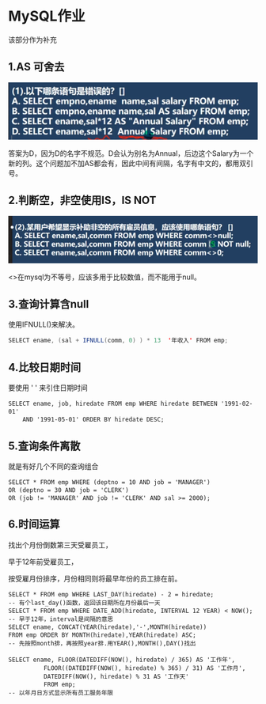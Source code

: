 # MySQL作业

该部分作为补充

## 1.AS 可舍去

![image-20240512213528808](./笔记用图/image-20240512213528808.png)

答案为D，因为D的名字不规范。D会认为别名为Annual，后边这个Salary为一个新的列。这个问题加不加AS都会有，因此中间有间隔，名字有中文的，都用双引号。

## 2.判断空，非空使用IS，IS NOT

![image-20240512214111321](./笔记用图/image-20240512214111321.png)

<>在mysql为不等号，应该多用于比较数值，而不能用于null。

## 3.查询计算含null

使用IFNULL()来解决。

```java
SELECT ename, (sal + IFNULL(comm, 0) ) * 13  '年收入' FROM emp;
```

## 4.比较日期时间

要使用 ' ' 来引住日期时间

```mysql
SELECT ename, job, hiredate FROM emp WHERE hiredate BETWEEN '1991-02-01' 
	AND '1991-05-01' ORDER BY hiredate DESC;
```

## 5.查询条件离散

就是有好几个不同的查询组合

```mysql
SELECT * FROM emp WHERE (deptno = 10 AND job = 'MANAGER') 
OR (deptno = 30 AND job = 'CLERK')
OR (job != 'MANAGER' AND job != 'CLERK' AND sal >= 2000);
```

## 6.时间运算

找出个月份倒数第三天受雇员工，

早于12年前受雇员工，

按受雇月份排序，月份相同则将最早年份的员工排在前。

```mysql
SELECT * FROM emp WHERE LAST_DAY(hiredate) - 2 = hiredate;
-- 有个last_day()函数，返回该日期所在月份最后一天
SELECT * FROM emp WHERE DATE_ADD(hiredate, INTERVAL 12 YEAR) < NOW();
-- 早于12年，interval是间隔的意思
SELECT ename, CONCAT(YEAR(hiredate),'-',MONTH(hiredate)) 
FROM emp ORDER BY MONTH(hiredate),YEAR(hiredate) ASC;
-- 先按照month排，再按照year排.用YEAR(),MONTH(),DAY()找出

SELECT ename, FLOOR(DATEDIFF(NOW(), hiredate) / 365) AS '工作年',
	      FLOOR((DATEDIFF(NOW(), hiredate) % 365) / 31) AS '工作月',
	      DATEDIFF(NOW(), hiredate) % 31 AS '工作天'
	      FROM emp;
-- 以年月日方式显示所有员工服务年限


```
